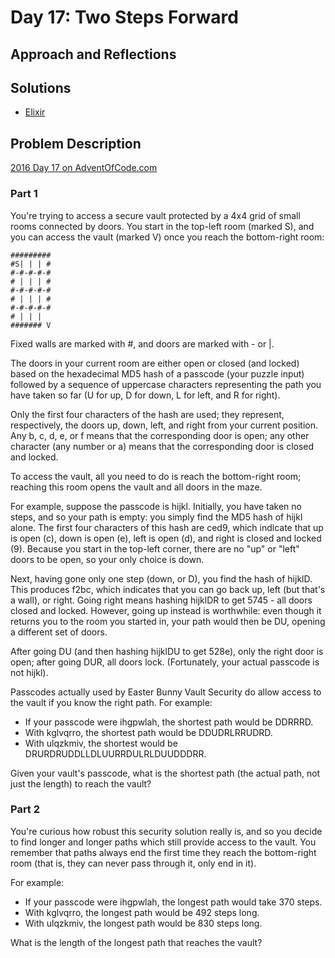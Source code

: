 # Day 17: Two Steps Forward

## Approach and Reflections

## Solutions

- [Elixir](../elixir2016/lib/day17.ex)

## Problem Description

[2016 Day 17 on AdventOfCode.com](https://adventofcode.com/2016/day/17)

### Part 1

You're trying to access a secure vault protected by a 4x4 grid of small rooms
connected by doors. You start in the top-left room (marked S), and you can
access the vault (marked V) once you reach the bottom-right room:

```
#########
#S| | | #
#-#-#-#-#
# | | | #
#-#-#-#-#
# | | | #
#-#-#-#-#
# | | |
####### V
```

Fixed walls are marked with #, and doors are marked with - or |.

The doors in your current room are either open or closed (and locked) based on
the hexadecimal MD5 hash of a passcode (your puzzle input) followed by
a sequence of uppercase characters representing the path you have taken so far
(U for up, D for down, L for left, and R for right).

Only the first four characters of the hash are used; they represent,
respectively, the doors up, down, left, and right from your current position.
Any b, c, d, e, or f means that the corresponding door is open; any other
character (any number or a) means that the corresponding door is closed and
locked.

To access the vault, all you need to do is reach the bottom-right room;
reaching this room opens the vault and all doors in the maze.

For example, suppose the passcode is hijkl. Initially, you have taken no
steps, and so your path is empty: you simply find the MD5 hash of hijkl alone.
The first four characters of this hash are ced9, which indicate that up is
open (c), down is open (e), left is open (d), and right is closed and locked
(9). Because you start in the top-left corner, there are no "up" or "left"
doors to be open, so your only choice is down.

Next, having gone only one step (down, or D), you find the hash of hijklD.
This produces f2bc, which indicates that you can go back up, left (but that's
a wall), or right. Going right means hashing hijklDR to get 5745 - all doors
closed and locked. However, going up instead is worthwhile: even though it
returns you to the room you started in, your path would then be DU, opening
a different set of doors.

After going DU (and then hashing hijklDU to get 528e), only the right door is
open; after going DUR, all doors lock. (Fortunately, your actual passcode is
not hijkl).

Passcodes actually used by Easter Bunny Vault Security do allow access to the
vault if you know the right path. For example:

- If your passcode were ihgpwlah, the shortest path would be DDRRRD.
- With kglvqrro, the shortest path would be DDUDRLRRUDRD.
- With ulqzkmiv, the shortest would be DRURDRUDDLLDLUURRDULRLDUUDDDRR.

Given your vault's passcode, what is the shortest path (the actual path, not
just the length) to reach the vault?

### Part 2

You're curious how robust this security solution really is, and so you decide
to find longer and longer paths which still provide access to the vault. You
remember that paths always end the first time they reach the bottom-right room
(that is, they can never pass through it, only end in it).

For example:

- If your passcode were ihgpwlah, the longest path would take 370 steps.
- With kglvqrro, the longest path would be 492 steps long.
- With ulqzkmiv, the longest path would be 830 steps long.

What is the length of the longest path that reaches the vault?
